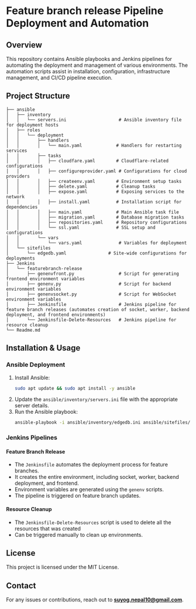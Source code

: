 # Feature branch release Pipeline Deployment and Automation

## Overview
This repository contains Ansible playbooks and Jenkins pipelines for automating the deployment and management of various environments. The automation scripts assist in installation, configuration, infrastructure management, and CI/CD pipeline execution.

## Project Structure
```
├── ansible
│   ├── inventory
│   │   └── servers.ini                    # Ansible inventory file for deployment hosts
│   ├── roles
│   │   └── deployment
│   │       ├── handlers
│   │       │   └── main.yaml             # Handlers for restarting services
│   │       ├── tasks
│   │       │   ├── cloudfare.yaml        # Cloudflare-related configurations
│   │       │   ├── configureprovider.yaml # Configurations for cloud providers
│   │       │   ├── createenv.yaml        # Environment setup tasks
│   │       │   ├── delete.yaml           # Cleanup tasks
│   │       │   ├── expose.yaml           # Exposing services to the network
│   │       │   ├── install.yaml          # Installation script for dependencies
│   │       │   ├── main.yaml             # Main Ansible task file
│   │       │   ├── migration.yaml        # Database migration tasks
│   │       │   ├── repositories.yaml     # Repository configurations
│   │       │   └── ssl.yaml              # SSL setup and configurations
│   │       └── vars
│   │           └── vars.yaml              # Variables for deployment
│   └── sitefiles
│       └── edgedb.yaml                # Site-wide configurations for deployments
├── Jenkins
│   └── featurebranch-release
│       ├── genenvfront.py                 # Script for generating frontend environment variables
│       ├── genenv.py                      # Script for backend environment variables
│       ├── genenvsocket.py                # Script for WebSocket environment variables
│       ├── Jenkinsfile                    # Jenkins pipeline for feature branch releases (automates creation of socket, worker, backend deployment, and frontend environments)
│       └── Jenkinsfile-Delete-Resources   # Jenkins pipeline for resource cleanup
└── Readme.md                              
```

## Installation & Usage

### Ansible Deployment
1. Install Ansible:
   ```sh
   sudo apt update && sudo apt install -y ansible
   ```
2. Update the `ansible/inventory/servers.ini` file with the appropriate server details.
3. Run the Ansible playbook:
   ```sh
   ansible-playbook -i ansible/inventory/edgedb.ini ansible/sitefiles/deployment.yaml --private-key ~/.ssh/id_rsa
   ```

### Jenkins Pipelines
#### Feature Branch Release
- The `Jenkinsfile` automates the deployment process for feature branches.
- It creates the entire environment, including socket, worker, backend deployment, and frontend.
- Environment variables are generated using the `genenv` scripts.
- The pipeline is triggered on feature branch updates.

#### Resource Cleanup
- The `Jenkinsfile-Delete-Resources` script is used to delete all the resources that was created
- Can be triggered manually to clean up environments.


## License
This project is licensed under the MIT License.

## Contact
For any issues or contributions, reach out to **suyog.nepal10@gmail.com**.

